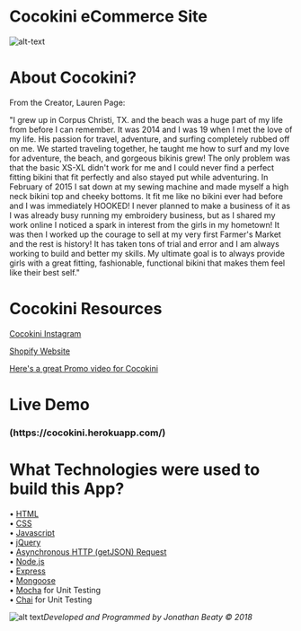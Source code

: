 # Cocokini eCommerce Site

![alt-text](https://c1.staticflickr.com/5/4839/30850860227_6861444594_b.jpg)

# About Cocokini?

From the Creator, Lauren Page: 

"I grew up in Corpus Christi, TX. and the beach was a huge part of my life from before I can remember. It was 2014 and I was 19 when I met the love of my life. His passion for travel, adventure, and surfing completely rubbed off on me. We started traveling together, he taught me how to surf and my love for adventure, the beach, and gorgeous bikinis grew! The only problem was that the basic XS-XL didn't work for me and I could never find a perfect fitting bikini that fit perfectly and also stayed put while adventuring. In February of 2015 I sat down at my sewing machine and made myself a high neck bikini top and cheeky bottoms. It fit me like no bikini ever had before and I was immediately HOOKED! I never planned to make a business of it as I was already busy running my embroidery business, but as I shared my work online I noticed a spark in interest from the girls in my hometown! It was then I worked up the courage to sell at my very first Farmer's Market and the rest is history! It has taken tons of trial and error and I am always working to build and better my skills. My ultimate goal is to always provide girls with a great fitting, fashionable, functional bikini that makes them feel like their best self."

# Cocokini Resources

[Cocokini Instagram](https://www.instagram.com/cocokini_/)

[Shopify Website](https://www.cocokinisurf.com/)

[Here's a great Promo video for Cocokini](https://youtu.be/D3iFi1Apwck)

# Live Demo

<h3> (https://cocokini.herokuapp.com/) </H3>

# What Technologies were used to build this App? 
• [HTML](https://developer.mozilla.org/en-US/docs/Web/HTML)</br>
• [CSS](https://developer.mozilla.org/en-US/docs/Web/CSS)</br>
• [Javascript](https://www.javascript.com/)</br>
• [jQuery](https://jquery.com/)</br>
• [Asynchronous HTTP (getJSON) Request](https://api.jquery.com/jquery.getjson/)</br> 
• [Node.js](https://nodejs.org/en/) </br> 
• [Express](https://expressjs.com/) </br> 
• [Mongoose](https://mongoosejs.com/) </br> 
• [Mocha](https://mochajs.org/) for Unit Testing</br> 
• [Chai](https://www.chaijs.com/) for Unit Testing</br> 

![alt text](https://c1.staticflickr.com/1/904/41897000462_f1efd4ffbc_t.jpg)<i>Developed and Programmed by Jonathan Beaty &copy; 2018</i>


